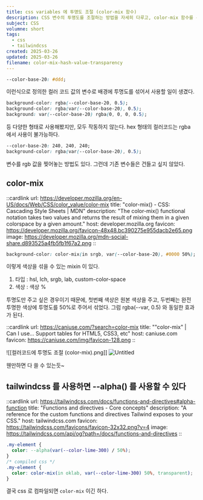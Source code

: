 ```yaml
---
title: css variables 에 투명도 조절 (color-mix 함수)
description: CSS 변수의 투명도를 조절하는 방법을 자세히 다루고, color-mix 함수를 통해 배경에 효과적인 투명도를 적용하는 기법을 소개한다. 다양한 컬러 코드 및 변수를 활용하여 디자인에 깊이를 더하는 방법을 배울 수 있다
subject: CSS
volumne: short
tags:
  - css
  - tailwindcss
created: 2025-03-26
updated: 2025-03-26
filename: color-mix-hash-value-transparency
---
```


```css
--color-base-20: #ddd;
```

이런식으로 정의한 컬러 코드 값의 변수로 배경에 투명도를 섞어서 사용할 일이 생겼다.

```css
background-color: rgba(--color-base-20, 0.5);
background-color: rgba(var(--color-base-20), 0.5);
background: var(--color-base-20) rgba(0, 0, 0, 0.5);
```

등 다양한 형태로 사용해봤지만, 모두 작동하지 않는다. hex 형태의 컬러코드는 rgba 에서 사용이 불가능하다.

```css
--color-base-20: 240, 240, 240;
background-color: rgba(var(--color-base-20), 0.5);
```

변수를 rgb 값을 찢어놓는 방법도 있다. 그런데 기존 변수들은 건들고 싶지 않았다.

## color-mix

::cardlink
url: https://developer.mozilla.org/en-US/docs/Web/CSS/color_value/color-mix
title: "color-mix() - CSS: Cascading Style Sheets | MDN"
description: "The color-mix() functional notation takes two <color> values and returns the result of mixing them in a given colorspace by a given amount."
host: developer.mozilla.org
favicon: https://developer.mozilla.org/favicon-48x48.bc390275e955dacb2e65.png
image: https://developer.mozilla.org/mdn-social-share.d893525a4fb5fb1f67a2.png
::

```css
background-color: color-mix(in srgb, var(--color-base-20), #0000 50%);
```

이렇게 색상을 섞을 수 있는 mixin 이 있다.
1. 타입 : hsl, lch, srgb, lab, custom-color-space
2. 색상 : 색상 %

투명도만 주고 싶은 경우이기 때문에, 첫번째 색상은 원본 색상을 주고, 두번째는 완전 투명한 색상에 투명도를 50%로 주어서 섞었다. 그럼 rgba(--var, 0.5) 와 동일한 효과가 된다.


::cardlink
url: https://caniuse.com/?search=color-mix
title: "\"color-mix\" | Can I use... Support tables for HTML5, CSS3, etc"
host: caniuse.com
favicon: https://caniuse.com/img/favicon-128.png
::


![[컬러코드에 투명도 조절 (color-mix).png]]
![Untitled](img/color-mix-hash-value-transparency/image.png)

웬만하면 다 쓸 수 있는듯~

## tailwindcss 를 사용하면 --alpha() 를 사용할 수 있다

::cardlink
url: https://tailwindcss.com/docs/functions-and-directives#alpha-function
title: "Functions and directives - Core concepts"
description: "A reference for the custom functions and directives Tailwind exposes to your CSS."
host: tailwindcss.com
favicon: https://tailwindcss.com/favicons/favicon-32x32.png?v=4
image: https://tailwindcss.com/api/og?path=/docs/functions-and-directives
::

```css
.my-element {
  color: --alpha(var(--color-lime-300) / 50%);
}
/* compiled css */
.my-element {
  color: color-mix(in oklab, var(--color-lime-300) 50%, transparent);
}
```

결국 css 로 컴파일되면 `color-mix` 이긴 하다.


